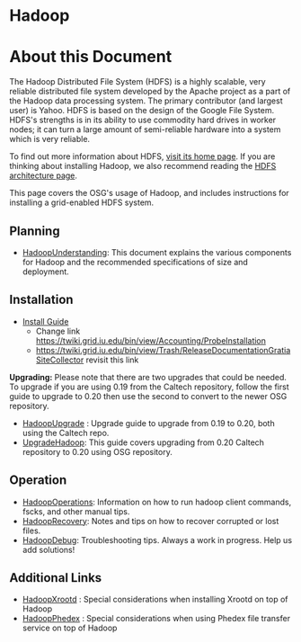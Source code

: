 <span class="twiki-macro DOC_STATUS_TABLE"></span>

Hadoop
======


About this Document
===================

The Hadoop Distributed File System (HDFS) is a highly scalable, very reliable distributed file system developed by the Apache project as a part of the Hadoop data processing system. The primary contributor (and largest user) is Yahoo. HDFS is based on the design of the Google File System. HDFS's strengths is in its ability to use commodity hard drives in worker nodes; it can turn a large amount of semi-reliable hardware into a system which is very reliable.

To find out more information about HDFS, [visit its home page](http://hadoop.apache.org/hdfs/). If you are thinking about installing Hadoop, we also recommend reading the [HDFS architecture page](http://hadoop.apache.org/common/docs/current/hdfs_design.html).

This page covers the OSG's usage of Hadoop, and includes instructions for installing a grid-enabled HDFS system.

Planning
--------

-   [HadoopUnderstanding](https://twiki.opensciencegrid.org/bin/view/Documentation/HadoopUnderstanding): This document explains the various components for Hadoop and the recommended specifications of size and deployment.

Installation
------------

-   [Install Guide](install-hadoop-2-0-0)
    -   Change link <https://twiki.grid.iu.edu/bin/view/Accounting/ProbeInstallation>
    -   <https://twiki.grid.iu.edu/bin/view/Trash/ReleaseDocumentationGratiaSiteCollector> revisit this link

**Upgrading:** Please note that there are two upgrades that could be needed. To upgrade if you are using 0.19 from the Caltech repository, follow the first guide to upgrade to 0.20 then use the second to convert to the newer OSG repository.

-   [HadoopUpgrade](https://twiki.opensciencegrid.org/bin/view/Storage/HadoopUpgrade) : Upgrade guide to upgrade from 0.19 to 0.20, both using the Caltech repo.
-   [UpgradeHadoop](https://twiki.opensciencegrid.org/bin/view/Documentation/Release3/UpgradeHadoop): This guide covers upgrading from 0.20 Caltech repository to 0.20 using OSG repository.

Operation
---------

-   [HadoopOperations](https://twiki.opensciencegrid.org/bin/view/Storage/HadoopOperations): Information on how to run hadoop client commands, fscks, and other manual tips.
-   [HadoopRecovery](hadoop-recovery): Notes and tips on how to recover corrupted or lost files.
-   [HadoopDebug](troubleshooting-hadoop): Troubleshooting tips. Always a work in progress. Help us add solutions!

Additional Links
----------------

-   [HadoopXrootd](https://twiki.opensciencegrid.org/bin/view/Storage/HadoopXrootd) : Special considerations when installing Xrootd on top of Hadoop
-   [HadoopPhedex](https://twiki.opensciencegrid.org/bin/view/Storage/HadoopPhedex) : Special considerations when using Phedex file transfer service on top of Hadoop


